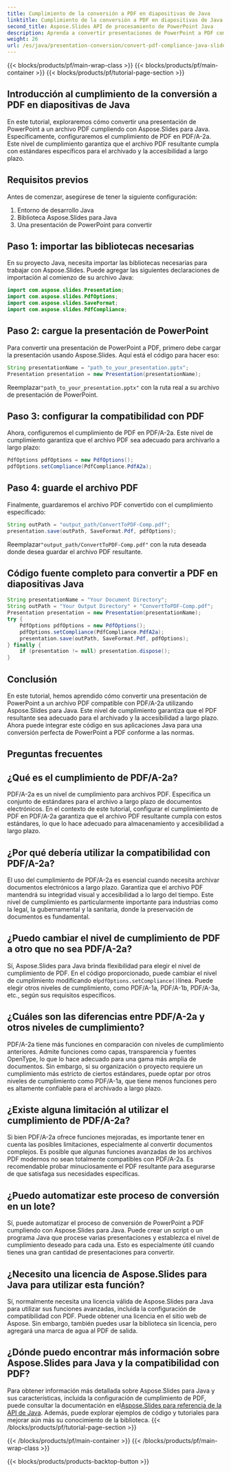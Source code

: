 ```yaml
---
title: Cumplimiento de la conversión a PDF en diapositivas de Java
linktitle: Cumplimiento de la conversión a PDF en diapositivas de Java
second_title: Aspose.Slides API de procesamiento de PowerPoint Java
description: Aprenda a convertir presentaciones de PowerPoint a PDF compatibles con PDF/A-2a utilizando Aspose.Slides para Java. Siga nuestra guía paso a paso con código fuente para un archivado y accesibilidad perfectos.
weight: 26
url: /es/java/presentation-conversion/convert-pdf-compliance-java-slides/
---
```


{{< blocks/products/pf/main-wrap-class >}}
{{< blocks/products/pf/main-container >}}
{{< blocks/products/pf/tutorial-page-section >}}


## Introducción al cumplimiento de la conversión a PDF en diapositivas de Java

En este tutorial, exploraremos cómo convertir una presentación de PowerPoint a un archivo PDF cumpliendo con Aspose.Slides para Java. Específicamente, configuraremos el cumplimiento de PDF en PDF/A-2a. Este nivel de cumplimiento garantiza que el archivo PDF resultante cumpla con estándares específicos para el archivado y la accesibilidad a largo plazo.

## Requisitos previos

Antes de comenzar, asegúrese de tener la siguiente configuración:

1. Entorno de desarrollo Java
2. Biblioteca Aspose.Slides para Java
3. Una presentación de PowerPoint para convertir

## Paso 1: importar las bibliotecas necesarias

En su proyecto Java, necesita importar las bibliotecas necesarias para trabajar con Aspose.Slides. Puede agregar las siguientes declaraciones de importación al comienzo de su archivo Java:

```java
import com.aspose.slides.Presentation;
import com.aspose.slides.PdfOptions;
import com.aspose.slides.SaveFormat;
import com.aspose.slides.PdfCompliance;
```

## Paso 2: cargue la presentación de PowerPoint

Para convertir una presentación de PowerPoint a PDF, primero debe cargar la presentación usando Aspose.Slides. Aquí está el código para hacer eso:

```java
String presentationName = "path_to_your_presentation.pptx";
Presentation presentation = new Presentation(presentationName);
```

 Reemplazar`"path_to_your_presentation.pptx"` con la ruta real a su archivo de presentación de PowerPoint.

## Paso 3: configurar la compatibilidad con PDF

Ahora, configuremos el cumplimiento de PDF en PDF/A-2a. Este nivel de cumplimiento garantiza que el archivo PDF sea adecuado para archivarlo a largo plazo:

```java
PdfOptions pdfOptions = new PdfOptions();
pdfOptions.setCompliance(PdfCompliance.PdfA2a);
```

## Paso 4: guarde el archivo PDF

Finalmente, guardaremos el archivo PDF convertido con el cumplimiento especificado:

```java
String outPath = "output_path/ConvertToPDF-Comp.pdf";
presentation.save(outPath, SaveFormat.Pdf, pdfOptions);
```

 Reemplazar`"output_path/ConvertToPDF-Comp.pdf"` con la ruta deseada donde desea guardar el archivo PDF resultante.

## Código fuente completo para convertir a PDF en diapositivas Java

```java
String presentationName = "Your Document Directory";
String outPath = "Your Output Directory" + "ConvertToPDF-Comp.pdf";
Presentation presentation = new Presentation(presentationName);
try {
	PdfOptions pdfOptions = new PdfOptions();
	pdfOptions.setCompliance(PdfCompliance.PdfA2a);
	presentation.save(outPath, SaveFormat.Pdf, pdfOptions);
} finally {
	if (presentation != null) presentation.dispose();
}
```

## Conclusión

En este tutorial, hemos aprendido cómo convertir una presentación de PowerPoint a un archivo PDF compatible con PDF/A-2a utilizando Aspose.Slides para Java. Este nivel de cumplimiento garantiza que el PDF resultante sea adecuado para el archivado y la accesibilidad a largo plazo. Ahora puede integrar este código en sus aplicaciones Java para una conversión perfecta de PowerPoint a PDF conforme a las normas.

## Preguntas frecuentes

## ¿Qué es el cumplimiento de PDF/A-2a?

PDF/A-2a es un nivel de cumplimiento para archivos PDF. Especifica un conjunto de estándares para el archivo a largo plazo de documentos electrónicos. En el contexto de este tutorial, configurar el cumplimiento de PDF en PDF/A-2a garantiza que el archivo PDF resultante cumpla con estos estándares, lo que lo hace adecuado para almacenamiento y accesibilidad a largo plazo.

## ¿Por qué debería utilizar la compatibilidad con PDF/A-2a?

El uso del cumplimiento de PDF/A-2a es esencial cuando necesita archivar documentos electrónicos a largo plazo. Garantiza que el archivo PDF mantendrá su integridad visual y accesibilidad a lo largo del tiempo. Este nivel de cumplimiento es particularmente importante para industrias como la legal, la gubernamental y la sanitaria, donde la preservación de documentos es fundamental.

## ¿Puedo cambiar el nivel de cumplimiento de PDF a otro que no sea PDF/A-2a?

 Sí, Aspose.Slides para Java brinda flexibilidad para elegir el nivel de cumplimiento de PDF. En el código proporcionado, puede cambiar el nivel de cumplimiento modificando el`pdfOptions.setCompliance()`línea. Puede elegir otros niveles de cumplimiento, como PDF/A-1a, PDF/A-1b, PDF/A-3a, etc., según sus requisitos específicos.

## ¿Cuáles son las diferencias entre PDF/A-2a y otros niveles de cumplimiento?

PDF/A-2a tiene más funciones en comparación con niveles de cumplimiento anteriores. Admite funciones como capas, transparencia y fuentes OpenType, lo que lo hace adecuado para una gama más amplia de documentos. Sin embargo, si su organización o proyecto requiere un cumplimiento más estricto de ciertos estándares, puede optar por otros niveles de cumplimiento como PDF/A-1a, que tiene menos funciones pero es altamente confiable para el archivado a largo plazo.

## ¿Existe alguna limitación al utilizar el cumplimiento de PDF/A-2a?

Si bien PDF/A-2a ofrece funciones mejoradas, es importante tener en cuenta las posibles limitaciones, especialmente al convertir documentos complejos. Es posible que algunas funciones avanzadas de los archivos PDF modernos no sean totalmente compatibles con PDF/A-2a. Es recomendable probar minuciosamente el PDF resultante para asegurarse de que satisfaga sus necesidades específicas.

## ¿Puedo automatizar este proceso de conversión en un lote?

Sí, puede automatizar el proceso de conversión de PowerPoint a PDF cumpliendo con Aspose.Slides para Java. Puede crear un script o un programa Java que procese varias presentaciones y establezca el nivel de cumplimiento deseado para cada una. Esto es especialmente útil cuando tienes una gran cantidad de presentaciones para convertir.

## ¿Necesito una licencia de Aspose.Slides para Java para utilizar esta función?

Sí, normalmente necesita una licencia válida de Aspose.Slides para Java para utilizar sus funciones avanzadas, incluida la configuración de compatibilidad con PDF. Puede obtener una licencia en el sitio web de Aspose. Sin embargo, también puedes usar la biblioteca sin licencia, pero agregará una marca de agua al PDF de salida.

## ¿Dónde puedo encontrar más información sobre Aspose.Slides para Java y la compatibilidad con PDF?

 Para obtener información más detallada sobre Aspose.Slides para Java y sus características, incluida la configuración de cumplimiento de PDF, puede consultar la documentación en el[Aspose.Slides para referencia de la API de Java](https://reference.aspose.com/slides/java/). Además, puede explorar ejemplos de código y tutoriales para mejorar aún más su conocimiento de la biblioteca.
{{< /blocks/products/pf/tutorial-page-section >}}

{{< /blocks/products/pf/main-container >}}
{{< /blocks/products/pf/main-wrap-class >}}

{{< blocks/products/products-backtop-button >}}
